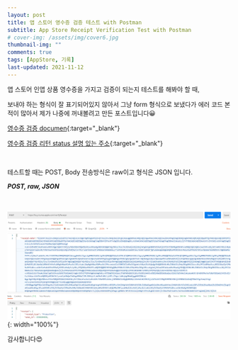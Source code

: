 ```yaml
---
layout: post
title: 앱 스토어 영수증 검증 테스트 with Postman
subtitle: App Store Receipt Verification Test with Postman
# cover-img: /assets/img/cover6.jpg
thumbnail-img: ""
comments: true
tags: [AppStore, 기록]
last-updated: 2021-11-12
---
```



앱 스토어 인앱 상품 영수증을 가지고 검증이 되는지 테스트를 해봐야 할 때,

보내야 하는 형식이 잘 표기되어있지 않아서 그냥 form 형식으로 보냈다가 에러 코드 본 적이 많아서 제가 나중에 꺼내볼려고 만든 포스트입니다😀


[영수증 검증 documen](https://developer.apple.com/documentation/appstorereceipts){:target="_blank"}


[영수증 검증 리턴 status 설명 있는 주소](https://developer.apple.com/documentation/appstorereceipts/status){:target="_blank"}



<br>

테스트할 때는 POST, Body 전송방식은 raw이고 형식은 JSON 입니다.

***POST, raw, JSON***

<br>

[!['Postman Send example'](/assets/img/postdata/appstorereceiptsTest.png)](/assets/img/postdata/appstorereceiptsTest.png){: width="100%"}




감사합니다😍